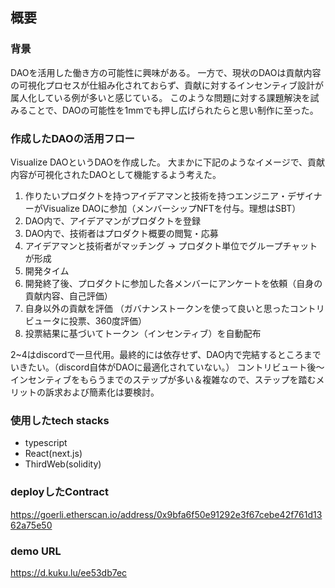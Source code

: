 ## 概要

### 背景
DAOを活用した働き方の可能性に興味がある。
一方で、現状のDAOは貢献内容の可視化プロセスが仕組み化されておらず、貢献に対するインセンティブ設計が属人化している例が多いと感じている。
このような問題に対する課題解決を試みることで、DAOの可能性を1mmでも押し広げられたらと思い制作に至った。

### 作成したDAOの活用フロー
Visualize DAOというDAOを作成した。
大まかに下記のようなイメージで、貢献内容が可視化されたDAOとして機能するよう考えた。

1. 作りたいプロダクトを持つアイデアマンと技術を持つエンジニア・デザイナーがVisualize DAOに参加（メンバーシップNFTを付与。理想はSBT）
2. DAO内で、アイデアマンがプロダクトを登録
3. DAO内で、技術者はプロダクト概要の閲覧・応募
4. アイデアマンと技術者がマッチング → プロダクト単位でグループチャットが形成
5. 開発タイム
6. 開発終了後、プロダクトに参加した各メンバーにアンケートを依頼（自身の貢献内容、自己評価）
7. 自身以外の貢献を評価 （ガバナンストークンを使って良いと思ったコントリビュータに投票、360度評価）
8. 投票結果に基づいてトークン（インセンティブ）を自動配布

2~4はdiscordで一旦代用。最終的には依存せず、DAO内で完結するところまでいきたい。（discord自体がDAOに最適化されていない。）
コントリビュート後〜インセンティブをもらうまでのステップが多い＆複雑なので、ステップを踏むメリットの訴求および簡素化は要検討。

### 使用したtech stacks
- typescript
- React(next.js)
- ThirdWeb(solidity)

### deployしたContract
https://goerli.etherscan.io/address/0x9bfa6f50e91292e3f67cebe42f761d1362a75e50

### demo URL
https://d.kuku.lu/ee53db7ec
